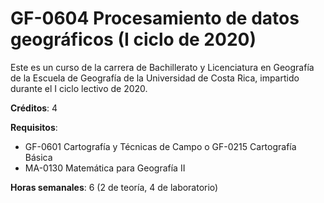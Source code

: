 # GF-0604 Procesamiento de datos geográficos (I ciclo de 2020)
Este es un curso de la carrera de Bachillerato y Licenciatura en Geografía de la Escuela de Geografía de la Universidad de Costa Rica, impartido durante el I ciclo lectivo de 2020.

**Créditos**: 4

**Requisitos**:
* GF-0601 Cartografía y Técnicas de Campo o GF-0215 Cartografía Básica
* MA-0130 Matemática para Geografía II

**Horas semanales**: 6 (2 de teoría, 4 de laboratorio) 
